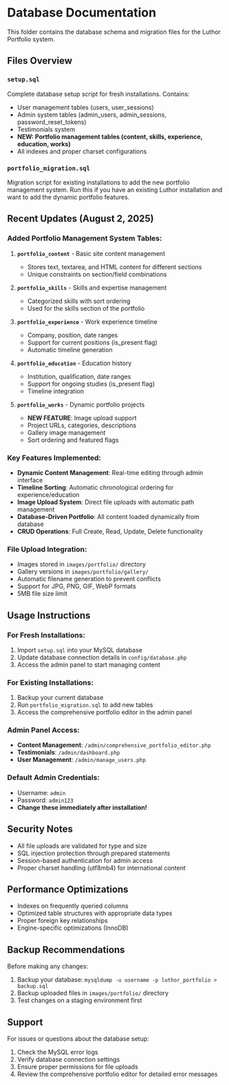 # Database Documentation

This folder contains the database schema and migration files for the Luthor Portfolio system.

## Files Overview

### `setup.sql`
Complete database setup script for fresh installations. Contains:
- User management tables (users, user_sessions)
- Admin system tables (admin_users, admin_sessions, password_reset_tokens)
- Testimonials system
- **NEW: Portfolio management tables (content, skills, experience, education, works)**
- All indexes and proper charset configurations

### `portfolio_migration.sql`
Migration script for existing installations to add the new portfolio management system. Run this if you have an existing Luthor installation and want to add the dynamic portfolio features.

## Recent Updates (August 2, 2025)

### Added Portfolio Management System Tables:

1. **`portfolio_content`** - Basic site content management
   - Stores text, textarea, and HTML content for different sections
   - Unique constraints on section/field combinations

2. **`portfolio_skills`** - Skills and expertise management
   - Categorized skills with sort ordering
   - Used for the skills section of the portfolio

3. **`portfolio_experience`** - Work experience timeline
   - Company, position, date ranges
   - Support for current positions (is_present flag)
   - Automatic timeline generation

4. **`portfolio_education`** - Education history
   - Institution, qualification, date ranges
   - Support for ongoing studies (is_present flag)
   - Timeline integration

5. **`portfolio_works`** - Dynamic portfolio projects
   - **NEW FEATURE**: Image upload support
   - Project URLs, categories, descriptions
   - Gallery image management
   - Sort ordering and featured flags

### Key Features Implemented:

- **Dynamic Content Management**: Real-time editing through admin interface
- **Timeline Sorting**: Automatic chronological ordering for experience/education
- **Image Upload System**: Direct file uploads with automatic path management
- **Database-Driven Portfolio**: All content loaded dynamically from database
- **CRUD Operations**: Full Create, Read, Update, Delete functionality

### File Upload Integration:
- Images stored in `images/portfolio/` directory
- Gallery versions in `images/portfolio/gallery/`
- Automatic filename generation to prevent conflicts
- Support for JPG, PNG, GIF, WebP formats
- 5MB file size limit

## Usage Instructions

### For Fresh Installations:
1. Import `setup.sql` into your MySQL database
2. Update database connection details in `config/database.php`
3. Access the admin panel to start managing content

### For Existing Installations:
1. Backup your current database
2. Run `portfolio_migration.sql` to add new tables
3. Access the comprehensive portfolio editor in the admin panel

### Admin Panel Access:
- **Content Management**: `/admin/comprehensive_portfolio_editor.php`
- **Testimonials**: `/admin/dashboard.php`
- **User Management**: `/admin/manage_users.php`

### Default Admin Credentials:
- Username: `admin`
- Password: `admin123`
- **Change these immediately after installation!**

## Security Notes

- All file uploads are validated for type and size
- SQL injection protection through prepared statements
- Session-based authentication for admin access
- Proper charset handling (utf8mb4) for international content

## Performance Optimizations

- Indexes on frequently queried columns
- Optimized table structures with appropriate data types
- Proper foreign key relationships
- Engine-specific optimizations (InnoDB)

## Backup Recommendations

Before making any changes:
1. Backup your database: `mysqldump -u username -p luthor_portfolio > backup.sql`
2. Backup uploaded files in `images/portfolio/` directory
3. Test changes on a staging environment first

## Support

For issues or questions about the database setup:
1. Check the MySQL error logs
2. Verify database connection settings
3. Ensure proper permissions for file uploads
4. Review the comprehensive portfolio editor for detailed error messages
